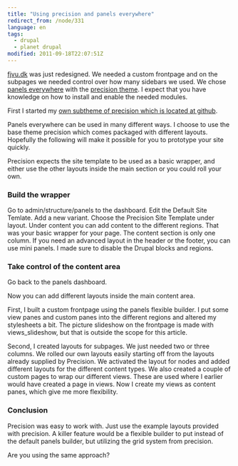 ```yaml
---
title: "Using precision and panels everywhere"
redirect_from: /node/331
language: en
tags:
  - drupal
  - planet drupal
modified: 2011-09-18T22:07:51Z
---
```


[fjvu.dk](http://fjvu.dk) was just redesigned. We needed a custom frontpage and on the subpages we needed control over how many sidebars we used. We chose [panels everywhere](http://drupal.org/project/panels_everywhere) with the [precision theme](http://drupal.org/project/precision). I expect that you have knowledge on how to install and enable the needed modules.

First I started my [own subtheme of precision which is located at github](http://github.com/fjvu/fjernvarme-theme).

Panels everywhere can be used in many different ways. I choose to use the base theme precision which comes packaged with different layouts. Hopefully the following will make it possible for you to prototype your site quickly.

Precision expects the site template to be used as a basic wrapper, and either use the other layouts inside the main section or you could roll your own.

### Build the wrapper

Go to admin/structure/panels to the dashboard. Edit the Default Site Temlate. Add a new variant. Choose the Precision Site Template under layout. Under content you can add content to the different regions. That was your basic wrapper for your page. The content section is only one column. If you need an advanced layout in the header or the footer, you can use mini panels. I made sure to disable the Drupal blocks and regions.

### Take control of the content area

Go back to the panels dashboard.

Now you can add different layouts inside the main content area.

First, I built a custom frontpage using the panels flexible builder. I put some view panes and custom panes into the different regions and altered my stylesheets a bit. The picture slideshow on the frontpage is made with views\_slideshow, but that is outside the scope for this article.

Second, I created layouts for subpages. We just needed two or three columns. We rolled our own layouts easily starting off from the layouts already supplied by Precision. We activated the layout for nodes and added different layouts for the different content types. We also created a couple of custom pages to wrap our different views. These are used where I earlier would have created a page in views. Now I create my views as content panes, which give me more flexibility.

### Conclusion

Precision was easy to work with. Just use the example layouts provided with precision. A killer feature would be a flexible builder to put instead of the default panels builder, but utilizing the grid system from precision.

Are you using the same approach?
